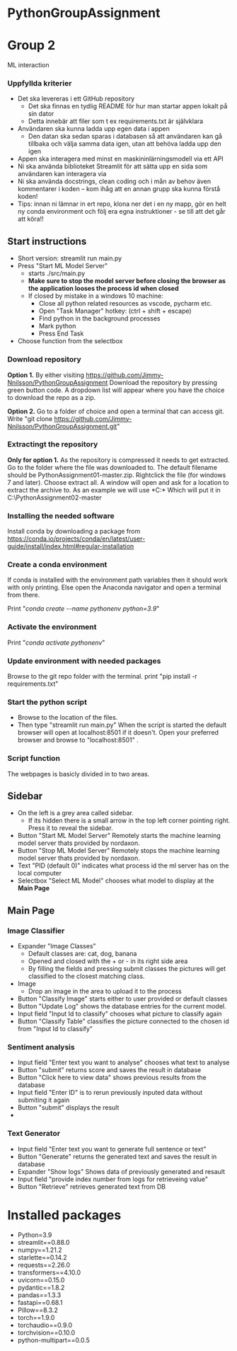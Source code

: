 # PythonGroupAssignment
# Group 2
ML interaction

### Uppfyllda kriterier
- Det ska levereras i ett GitHub repository
  - Det ska finnas en tydlig README för hur man startar appen lokalt på sin dator
  - Detta innebär att filer som t ex requirements.txt är självklara
- Användaren ska kunna ladda upp egen data i appen
  - Den datan ska sedan sparas i databasen så att användaren kan gå tillbaka och välja samma data igen, utan att behöva ladda upp den igen
- Appen ska interagera med minst en maskininlärningsmodell via ett API
- Ni ska använda biblioteket Streamlit för att sätta upp en sida som användaren kan interagera via
- Ni ska använda docstrings, clean coding och i mån av behov även kommentarer i koden – kom ihåg att en annan grupp ska kunna förstå koden!
- Tips: innan ni lämnar in ert repo, klona ner det i en ny mapp, gör en helt ny conda environment och följ era egna instruktioner - se till att det går att köra!!

## Start instructions
- Short version: streamlit run main.py
- Press "Start ML Model Server"
  - starts ./src/main.py
  - **Make sure to stop the model server before closing the browser as the application looses the process id when closed**
  - If closed by mistake in a windows 10 machine:
    - Close all python related resources as vscode, pycharm etc.
    - Open "Task Manager" hotkey: (ctrl + shift + escape)
    - Find python in the background processes
    - Mark python
    - Press End Task
- Choose function from the selectbox

### Download repository
**Option 1.** By either visiting https://github.com/Jimmy-Nnilsson/PythonGroupAssignment
 Download the repository by pressing green button code. A dropdown list will appear where you have the choice to download the repo as a zip.

**Option 2.** Go to a folder of choice and open a terminal that can access git.
Write "git clone https://github.com/Jimmy-Nnilsson/PythonGroupAssignment.git"

### Extractingt the repository
**Only for option 1.**
As the repository is compressed it needs to get extracted. Go to the folder where the file was downloaded to.
The default filename should be PythonAssignment01-master.zip. Rightclick the file (for windows 7 and later).
Choose extract all. A window will open and ask for a location to extract the archive to.
As an example we will use *C:\*
Which will put it in C:\PythonAssignment02-master

### Installing the needed software
Install conda by downloading a package from https://conda.io/projects/conda/en/latest/user-guide/install/index.html#regular-installation

### Create a conda environment
If conda is installed with the environment path variables then it should work with only printing.
Else open the Anaconda navigator and open a terminal from there. 

Print "*conda create --name pythonenv python=3.9*"

### Activate the environment
Print "*conda activate pythonenv*"

### Update environment with needed packages
Browse to the git repo folder with the terminal.
print "pip install -r requirements.txt"

### Start the python script
- Browse to the location of the files.
- Then type "streamlit run main.py"
When the script is started the default browser will open at localhost:8501 if it doesn't.
Open your preferred browser and browse to "localhost:8501" .

### Script function
The webpages is basicly divided in to two areas. 
## Sidebar
- On the left is a grey area called sidebar.
  - If its hidden there is a small arrow in the top left corner pointing right. Press it to reveal the sidebar.
- Button "Start ML Model Server" Remotely starts the machine learning model server thats provided by nordaxon.
- Button "Stop ML Model Server" Remotely stops the machine learning model server thats provided by nordaxon.
- Text "PID (default 0)" indicates what process id the ml server has on the local computer
- Selectbox "Select ML Model" chooses what model to display at the **Main Page**
## Main Page
### Image Classifier
- Expander "Image Classes"
  - Default classes are: cat, dog, banana
  - Opened and closed with the + or - in its right side area
  - By filling the fields and pressing submit classes the pictures will get classified to the closest matching class.
- Image
  - Drop an image in the area to upload it to the process
- Button "Classify Image" starts either to user provided or default classes
- Button "Update Log" shows the database entries for the current model.
- Input field "Input Id to classify" chooses what picture to classify again
- Button "Classify Table" classifies the picture connected to the chosen id from "Input Id to classify"

### Sentiment analysis
- Input field "Enter text you want to analyse" chooses what text to analyse
- Button "submit" returns score and saves the result in database
- Button "Click here to view data" shows previous results from the database
- Input field "Enter ID" is to rerun previously inputed data without submiting it again
- Button "submit" displays the result
- 
### Text Generator
- Input field "Enter text you want to generate full sentence or text"
- Button "Generate" returns the generated text and saves the result in database
- Expander "Show logs" Shows data of previously generated and resault
- Input field "provide index number from logs for retrieveing value"
- Button "Retrieve" retrieves generated text from DB

# Installed packages
- Python=3.9
- streamlit==0.88.0
- numpy==1.21.2
- starlette==0.14.2
- requests==2.26.0
- transformers==4.10.0
- uvicorn==0.15.0
- pydantic==1.8.2
- pandas==1.3.3
- fastapi==0.68.1
- Pillow==8.3.2
- torch==1.9.0
- torchaudio==0.9.0
- torchvision==0.10.0
- python-multipart==0.0.5


